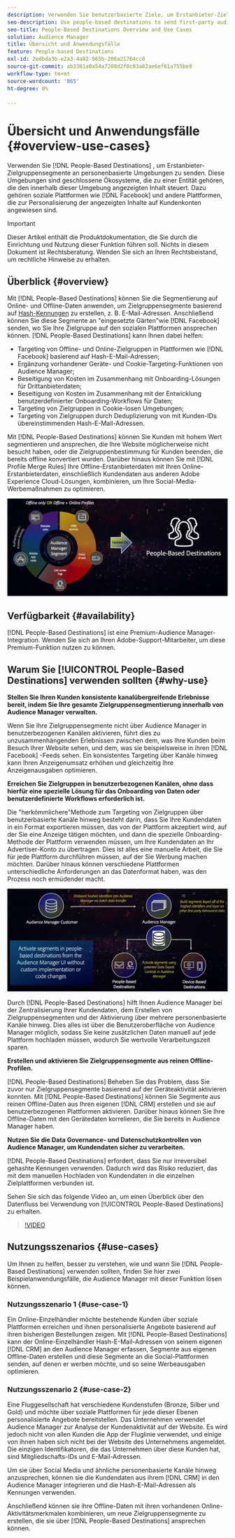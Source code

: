 ```yaml
---
description: Verwenden Sie benutzerbasierte Ziele, um Erstanbieter-Zielgruppensegmente an personenbasierte Umgebungen zu senden. Diese Umgebungen sind geschlossene Ökosysteme, die zu einer Entität gehören, die den innerhalb dieser Umgebung angezeigten Inhalt steuert. Dazu gehören soziale Plattformen wie Facebook und andere Plattformen, die zur Personalisierung der angezeigten Inhalte auf Kundenkonten angewiesen sind.
seo-description: Use people-based destinations to send first-party audience segments to people-based environments. These environments are closed ecosystems belonging to one entity that controls the content that is being displayed within it. They include social platforms such as Facebook, and other platforms that rely on customer accounts to personalize the displayed content.
seo-title: People-Based Destinations Overview and Use Cases
solution: Audience Manager
title: Übersicht und Anwendungsfälle
feature: People-based Destinations
exl-id: 2edbda3b-e2a3-4a92-965b-206a21764cc8
source-git-commit: ab3361a0a54a7200d2f0c03a82ae6ef61a755be9
workflow-type: tm+mt
source-wordcount: '865'
ht-degree: 0%

---
```


# Übersicht und Anwendungsfälle {#overview-use-cases}

Verwenden Sie [!DNL People-Based Destinations] , um Erstanbieter-Zielgruppensegmente an personenbasierte Umgebungen zu senden. Diese Umgebungen sind geschlossene Ökosysteme, die zu einer Entität gehören, die den innerhalb dieser Umgebung angezeigten Inhalt steuert. Dazu gehören soziale Plattformen wie [!DNL Facebook] und andere Plattformen, die zur Personalisierung der angezeigten Inhalte auf Kundenkonten angewiesen sind.

>[!IMPORTANT]
>Dieser Artikel enthält die Produktdokumentation, die Sie durch die Einrichtung und Nutzung dieser Funktion führen soll. Nichts in diesem Dokument ist Rechtsberatung. Wenden Sie sich an Ihren Rechtsbeistand, um rechtliche Hinweise zu erhalten.

## Überblick {#overview}

Mit [!DNL People-Based Destinations] können Sie die Segmentierung auf Online- und Offline-Daten anwenden, um Zielgruppensegmente basierend auf [Hash-Kennungen](people-based-destinations-prerequisites.md#hashing-requirements) zu erstellen, z. B. E-Mail-Adressen. Anschließend können Sie diese Segmente an &quot;eingesetzte Gärten&quot;wie [!DNL Facebook] senden, wo Sie Ihre Zielgruppe auf den sozialen Plattformen ansprechen können. [!DNL People-Based Destinations] kann Ihnen dabei helfen:

* Targeting von Offline- und Online-Zielgruppen in Plattformen wie [!DNL Facebook] basierend auf Hash-E-Mail-Adressen;
* Ergänzung vorhandener Geräte- und Cookie-Targeting-Funktionen von Audience Manager;
* Beseitigung von Kosten im Zusammenhang mit Onboarding-Lösungen für Drittanbieterdaten;
* Beseitigung von Kosten im Zusammenhang mit der Entwicklung benutzerdefinierter Onboarding-Workflows für Daten;
* Targeting von Zielgruppen in Cookie-losen Umgebungen;
* Targeting von Zielgruppen durch Deduplizierung von mit Kunden-IDs übereinstimmenden Hash-E-Mail-Adressen.

Mit [!DNL People-Based Destinations] können Sie Kunden mit hohem Wert segmentieren und ansprechen, die Ihre Website möglicherweise nicht besucht haben, oder die Zielgruppenbestimmung für Kunden beenden, die bereits offline konvertiert wurden. Darüber hinaus können Sie mit [!DNL Profile Merge Rules] Ihre Offline-Erstanbieterdaten mit Ihren Online-Erstanbieterdaten, einschließlich Kundendaten aus anderen Adobe Experience Cloud-Lösungen, kombinieren, um Ihre Social-Media-Werbemaßnahmen zu optimieren.

![pbd-overview](assets/pbd-overview.png)

## Verfügbarkeit {#availability}

[!DNL People-Based Destinations] ist eine Premium-Audience Manager-Integration. Wenden Sie sich an Ihren Adobe-Support-Mitarbeiter, um diese Premium-Funktion nutzen zu können.

## Warum Sie [!UICONTROL People-Based Destinations] verwenden sollten {#why-use}

**Stellen Sie Ihren Kunden konsistente kanalübergreifende Erlebnisse bereit, indem Sie Ihre gesamte Zielgruppensegmentierung innerhalb von Audience Manager verwalten.**

Wenn Sie Ihre Zielgruppensegmente nicht über Audience Manager in benutzerbezogenen Kanälen aktivieren, führt dies zu unzusammenhängenden Erlebnissen zwischen dem, was Ihre Kunden beim Besuch Ihrer Website sehen, und dem, was sie beispielsweise in ihren [!DNL Facebook] -Feeds sehen. Ein konsistentes Targeting über Kanäle hinweg kann Ihren Anzeigenumsatz erhöhen und gleichzeitig Ihre Anzeigenausgaben optimieren.

**Erreichen Sie Zielgruppen in benutzerbezogenen Kanälen, ohne dass hierfür eine spezielle Lösung für das Onboarding von Daten oder benutzerdefinierte Workflows erforderlich ist.**

Die &quot;herkömmlichere&quot;Methode zum Targeting von Zielgruppen über benutzerbasierte Kanäle hinweg besteht darin, dass Sie Ihre Kundendaten in ein Format exportieren müssen, das von der Plattform akzeptiert wird, auf der Sie eine Anzeige tätigen möchten, und dann die spezielle Onboarding-Methode der Plattform verwenden müssen, um Ihre Kundendaten an Ihr Advertiser-Konto zu übertragen. Dies ist alles eine manuelle Arbeit, die Sie für jede Plattform durchführen müssen, auf der Sie Werbung machen möchten. Darüber hinaus können verschiedene Plattformen unterschiedliche Anforderungen an das Datenformat haben, was den Prozess noch ermüdender macht.

![pbd-overview](assets/pbd-diagram.png)

Durch [!DNL People-Based Destinations] hilft Ihnen Audience Manager bei der Zentralisierung Ihrer Kundendaten, dem Erstellen von Zielgruppensegmenten und der Aktivierung über mehrere personenbasierte Kanäle hinweg. Dies alles ist über die Benutzeroberfläche von Audience Manager möglich, sodass Sie keine zusätzlichen Daten manuell auf jede Plattform hochladen müssen, wodurch Sie wertvolle Verarbeitungszeit sparen.

**Erstellen und aktivieren Sie Zielgruppensegmente aus reinen Offline-Profilen.**

[!DNL People-Based Destinations] Beheben Sie das Problem, dass Sie zuvor nur Zielgruppensegmente basierend auf der Geräteaktivität aktivieren konnten. Mit [!DNL People-Based Destinations] können Sie Segmente aus reinen Offline-Daten aus Ihren eigenen [!DNL CRM] erstellen und sie auf benutzerbezogenen Plattformen aktivieren. Darüber hinaus können Sie Ihre Offline-Daten mit den Gerätedaten korrelieren, die Sie bereits in Audience Manager haben.

**Nutzen Sie die Data Governance- und Datenschutzkontrollen von Audience Manager, um Kundendaten sicher zu verarbeiten.**

[!DNL People-Based Destinations] erfordert, dass Sie nur irreversibel gehashte Kennungen verwenden. Dadurch wird das Risiko reduziert, das mit dem manuellen Hochladen von Kundendaten in die einzelnen Zielplattformen verbunden ist.

Sehen Sie sich das folgende Video an, um einen Überblick über den Datenfluss bei Verwendung von [!UICONTROL People-Based Destinations] zu erhalten.

>[!VIDEO](https://video.tv.adobe.com/v/28968/)

## Nutzungsszenarios {#use-cases}

Um Ihnen zu helfen, besser zu verstehen, wie und wann Sie [!DNL People-Based Destinations] verwenden sollten, finden Sie hier zwei Beispielanwendungsfälle, die Audience Manager mit dieser Funktion lösen können.

### Nutzungsszenario 1 {#use-case-1}

Ein Online-Einzelhändler möchte bestehende Kunden über soziale Plattformen erreichen und ihnen personalisierte Angebote basierend auf ihren bisherigen Bestellungen zeigen. Mit [!DNL People-Based Destinations] kann der Online-Einzelhändler Hash-E-Mail-Adressen von seinem eigenen [!DNL CRM] an den Audience Manager erfassen, Segmente aus eigenen Offline-Daten erstellen und diese Segmente an die Social-Plattformen senden, auf denen er werben möchte, und so seine Werbeausgaben optimieren.

### Nutzungsszenario 2 {#use-case-2}

Eine Fluggesellschaft hat verschiedene Kundenstufen (Bronze, Silber und Gold) und möchte über soziale Plattformen für jede dieser Ebenen personalisierte Angebote bereitstellen. Das Unternehmen verwendet Audience Manager zur Analyse der Kundenaktivität auf der Website. Es wird jedoch nicht von allen Kunden die App der Fluglinie verwendet, und einige von ihnen haben sich nicht bei der Website des Unternehmens angemeldet. Die einzigen Identifikatoren, die das Unternehmen über diese Kunden hat, sind Mitgliedschafts-IDs und E-Mail-Adressen.

Um sie über Social Media und ähnliche personenbasierte Kanäle hinweg anzusprechen, können sie die Kundendaten aus ihrem [!DNL CRM] in den Audience Manager integrieren und die Hash-E-Mail-Adressen als Kennungen verwenden.

Anschließend können sie ihre Offline-Daten mit ihren vorhandenen Online-Aktivitätsmerkmalen kombinieren, um neue Zielgruppensegmente zu erstellen, die sie über [!DNL People-Based Destinations] ansprechen können.
